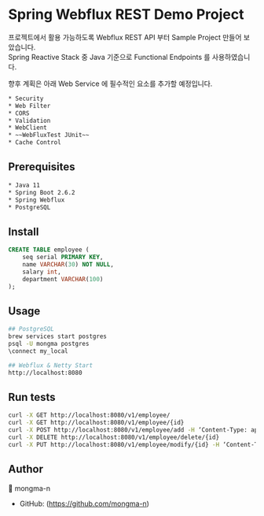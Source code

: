 # Spring Webflux REST Demo Project
프로젝트에서 활용 가능하도록 Webflux REST API 부터 Sample Project 만들어 보았습니다.  
Spring Reactive Stack 중 Java 기준으로 Functional Endpoints 를 사용하였습니다.

향후 계획은 아래 Web Service 에 필수적인 요소를 추가할 예정입니다.
```sh
* Security
* Web Filter
* CORS
* Validation
* WebClient
* ~~WebFluxTest JUnit~~
* Cache Control
```

## Prerequisites

```sh
* Java 11
* Spring Boot 2.6.2
* Spring Webflux
* PostgreSQL
```

## Install

```sql
CREATE TABLE employee (
	seq serial PRIMARY KEY,
	name VARCHAR(30) NOT NULL,
	salary int,
	department VARCHAR(100)
);
```

## Usage

```sh
## PostgreSQL
brew services start postgres
psql -U mongma postgres
\connect my_local

## Webflux & Netty Start
http://localhost:8080
```

## Run tests

```sh
curl -X GET http://localhost:8080/v1/employee/
curl -X GET http://localhost:8080/v1/employee/{id}
curl -X POST http://localhost:8080/v1/employee/add -H ‘Content-Type: application/json’ -d ‘{“name”: “mongma1”, “salary”: 1000, “department”: “dev1”}’
curl -X DELETE http://localhost:8080/v1/employee/delete/{id}
curl -X PUT http://localhost:8080/v1/employee/modify/{id} -H ‘Content-Type: application/json’ -d ‘{“name”: “mongma1”, “salary”: 1000, “department”: “dev1”}’
```

## Author
👤 mongma-n
* GitHub: (https://github.com/mongma-n)
